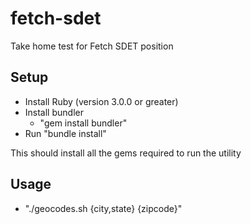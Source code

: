 # fetch-sdet
Take home test for Fetch SDET position

Setup
-------------------------------------------------------------------------------
- Install Ruby (version 3.0.0 or greater)
- Install bundler
   - "gem install bundler"
- Run "bundle install"

This should install all the gems required to run the utility

Usage
-------------------------------------------------------------------------------
- "./geocodes.sh {city,state} {zipcode}"


